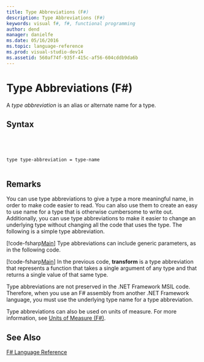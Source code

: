 ```yaml
---
title: Type Abbreviations (F#)
description: Type Abbreviations (F#)
keywords: visual f#, f#, functional programming
author: dend
manager: danielfe
ms.date: 05/16/2016
ms.topic: language-reference
ms.prod: visual-studio-dev14
ms.assetid: 560af74f-935f-415c-af56-604cddb9da6b 
---
```


# Type Abbreviations (F#)

A *type abbreviation* is an alias or alternate name for a type.


## Syntax



```




type type-abbreviation = type-name


```





## Remarks
You can use type abbreviations to give a type a more meaningful name, in order to make code easier to read. You can also use them to create an easy to use name for a type that is otherwise cumbersome to write out. Additionally, you can use type abbreviations to make it easier to change an underlying type without changing all the code that uses the type. The following is a simple type abbreviation.

[!code-fsharp[Main](snippets/fslangref1/snippet2301.fs)]
    Type abbreviations can include generic parameters, as in the following code.

[!code-fsharp[Main](snippets/fslangref1/snippet2302.fs)]
    In the previous code, **transform** is a type abbreviation that represents a function that takes a single argument of any type and that returns a single value of that same type.

Type abbreviations are not preserved in the .NET Framework MSIL code. Therefore, when you use an F# assembly from another .NET Framework language, you must use the underlying type name for a type abbreviation.

Type abbreviations can also be used on units of measure. For more information, see [Units of Measure &#40;F&#35;&#41;](Units-of-Measure-%5BFSharp%5D.md).


## See Also
[F&#35; Language Reference](FSharp-Language-Reference.md)

